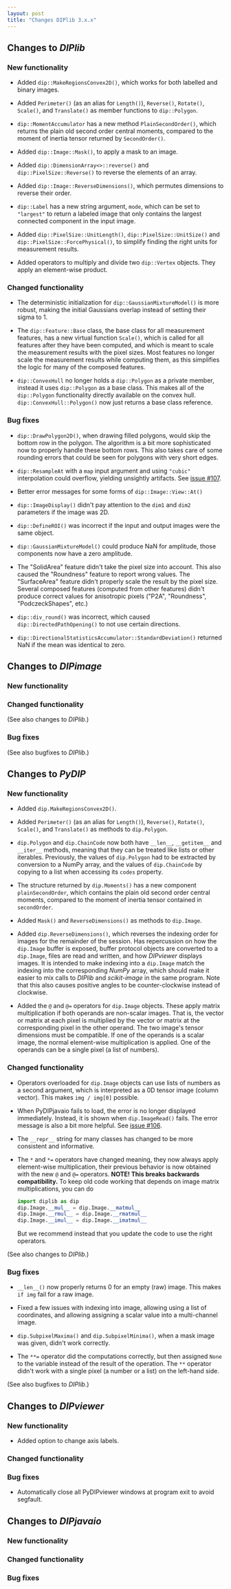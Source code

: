 ```yaml
---
layout: post
title: "Changes DIPlib 3.x.x"
---
```


## Changes to *DIPlib*

### New functionality

- Added `dip::MakeRegionsConvex2D()`, which works for both labelled and binary images.

- Added `Perimeter()` (as an alias for `Length()`), `Reverse()`, `Rotate()`, `Scale()`, and `Translate()`
  as member functions to `dip::Polygon`.

- `dip::MomentAccumulator` has a new method `PlainSecondOrder()`, which returns the plain old second
  order central moments, compared to the moment of inertia tensor returned by `SecondOrder()`.

- Added `dip::Image::Mask()`, to apply a mask to an image.

- Added `dip::DimensionArray<>::reverse()` and `dip::PixelSize::Reverse()` to reverse the elements of an array.

- Added `dip::Image::ReverseDimensions()`, which permutes dimensions to reverse their order.

- `dip::Label` has a new string argument, `mode`, which can be set to `"largest"` to return a labeled
  image that only contains the largest connected component in the input image.

- Added `dip::PixelSize::UnitLength()`, `dip::PixelSize::UnitSize()` and `dip::PixelSize::ForcePhysical()`,
  to simplify finding the right units for measurement results.

- Added operators to multiply and divide two `dip::Vertex` objects. They apply an element-wise product.

### Changed functionality

- The deterministic initialization for `dip::GaussianMixtureModel()` is more robust, making the
  initial Gaussians overlap instead of setting their sigma to 1.

- The `dip::Feature::Base` class, the base class for all measurement features, has a new virtual
  function `Scale()`, which is called for all features after they have been computed, and which
  is meant to scale the measurement results with the pixel sizes. Most features no longer scale
  the measurement results while computing them, as this simplifies the logic for many of the
  composed features.

- `dip::ConvexHull` no longer holds a `dip::Polygon` as a private member, instead it uses `dip::Polygon`
  as a base class. This makes all of the `dip::Polygon` functionality directly available on the convex
  hull. `dip::ConvexHull::Polygon()` now just returns a base class reference.

### Bug fixes

- `dip::DrawPolygon2D()`, when drawing filled polygons, would skip the bottom row in the polygon. The
  algorithm is a bit more sophisticated now to properly handle these bottom rows. This also takes care
  of some rounding errors that could be seen for polygons with very short edges.

- `dip::ResampleAt` with a `map` input argument and using `"cubic"` interpolation could overflow,
  yielding unsightly artifacts. See [issue #107](https://github.com/DIPlib/diplib/issues/107).

- Better error messages for some forms of `dip::Image::View::At()`

- `dip::ImageDisplay()` didn't pay attention to the `dim1` and `dim2` parameters if the image was 2D.

- `dip::DefineROI()` was incorrect if the input and output images were the same object.

- `dip::GaussianMixtureModel()` could produce NaN for amplitude, those components now have a zero amplitude.

- The "SolidArea" feature didn't take the pixel size into account. This also caused the "Roundness" feature
  to report wrong values. The "SurfaceArea" feature didn't properly scale the result by the pixel size.
  Several composed features (computed from other features) didn't produce correct values for anisotropic
  pixels ("P2A", "Roundness", "PodczeckShapes", etc.)

- `dip::div_round()` was incorrect, which caused `dip::DirectedPathOpening()` to not use certain
  directions.

- `dip::DirectionalStatisticsAccumulator::StandardDeviation()` returned NaN if the mean was identical to zero.




## Changes to *DIPimage*

### New functionality

### Changed functionality

(See also changes to *DIPlib*.)

### Bug fixes

(See also bugfixes to *DIPlib*.)




## Changes to *PyDIP*

### New functionality

- Added `dip.MakeRegionsConvex2D()`.

- Added `Perimeter()` (as an alias for `Length()`), `Reverse()`, `Rotate()`, `Scale()`, and `Translate()`
  as methods to `dip.Polygon`.

- `dip.Polygon` and `dip.ChainCode` now both have `__len__`, `__getitem__` and `__iter__` methods,
  meaning that they can be treated like lists or other iterables. Previously, the values of `dip.Polygon`
  had to be extracted by conversion to a NumPy array, and the values of `dip.ChainCode` by copying to
  a list when accessing its `codes` property.

- The structure returned by `dip.Moments()` has a new component `plainSecondOrder`, which contains
  the plain old second order central moments, compared to the moment of inertia tensor contained
  in `secondOrder`.

- Added `Mask()` and `ReverseDimensions()` as methods to `dip.Image`.

- Added `dip.ReverseDimensions()`, which reverses the indexing order for images for the remainder of the
  session. Has repercussion on how the `dip.Image` buffer is exposed, buffer protocol objects are
  converted to a `dip.Image`, files are read and written, and how *DIPviewer* displays images.
  It is intended to make indexing into a `dip.Image` match the indexing into the corresponding
  *NumPy* array, which should make it easier to mix calls to *DIPlib* and *scikit-image* in the same
  program. Note that this also causes positive angles to be counter-clockwise instead of clockwise.

- Added the `@` and `@=` operators for `dip.Image` objects. These apply matrix multiplication if both
  operands are non-scalar images. That is, the vector or matrix at each pixel is multiplied by the
  vector or matrix at the corresponding pixel in the other operand. The two image's tensor dimensions
  must be compatible. If one of the operands is a scalar image, the normal element-wise multiplication
  is applied. One of the operands can be a single pixel (a list of numbers).

### Changed functionality

- Operators overloaded for `dip.Image` objects can use lists of numbers as a second argument, which
  is interpreted as a 0D tensor image (column vector). This makes `img / img[0]` possible.

- When PyDIPjavaio fails to load, the error is no longer displayed immediately. Instead, it is
  shown when `dip.ImageRead()` fails. The error message is also a bit more helpful.
  See [issue #106](https://github.com/DIPlib/diplib/issues/106).

- The `__repr__` string for many classes has changed to be more consistent and informative.

- The `*` and `*=` operators have changed meaning, they now always apply element-wise multiplication,
    their previous behavior is now obtained with the new `@` and `@=` operators.
    **NOTE! This breaks backwards compatibility.** To keep old code working that depends on image matrix
    multiplications, you can do
    ```python
    import diplib as dip
    dip.Image.__mul__ = dip.Image.__matmul__
    dip.Image.__rmul__ = dip.Image.__rmatmul__
    dip.Image.__imul__ = dip.Image.__imatmul__
    ```
    But we recommend instead that you update the code to use the right operators.

(See also changes to *DIPlib*.)

### Bug fixes

- `__len__()` now properly returns 0 for an empty (raw) image. This makes `if img` fail for a raw image.

- Fixed a few issues with indexing into image, allowing using a list of coordinates, and allowing assigning
  a scalar value into a multi-channel image.

- `dip.SubpixelMaxima()` and `dip.SubpixelMinima()`, when a mask image was given, didn't work correctly.

- The `**=` operator did the computations correctly, but then assigned `None` to the variable instead of the
  result of the operation. The `**` operator didn't work with a single pixel (a number or a list) on the
  left-hand side.

(See also bugfixes to *DIPlib*.)




## Changes to *DIPviewer*

### New functionality

- Added option to change axis labels.

### Changed functionality

### Bug fixes

- Automatically close all PyDIPviewer windows at program exit to avoid segfault.




## Changes to *DIPjavaio*

### New functionality

### Changed functionality

### Bug fixes
